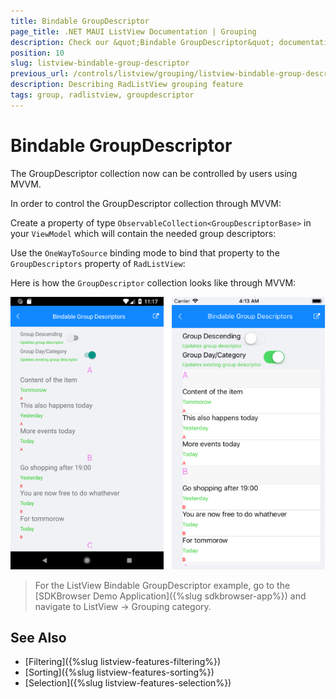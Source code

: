 ```yaml
---
title: Bindable GroupDescriptor
page_title: .NET MAUI ListView Documentation | Grouping
description: Check our &quot;Bindable GroupDescriptor&quot; documentation article for Telerik ListView for .NET MAUI.
position: 10
slug: listview-bindable-group-descriptor
previous_url: /controls/listview/grouping/listview-bindable-group-descriptor
description: Describing RadListView grouping feature
tags: group, radlistview, groupdescriptor
---
```


# Bindable GroupDescriptor

The GroupDescriptor collection now can be controlled by users using MVVM.

In order to control the GroupDescriptor collection through MVVM:

Create a property of type `ObservableCollection<GroupDescriptorBase>` in your `ViewModel` which will contain the needed group descriptors:

<snippet id='listview-features-bindable-groupdescriptor-viewmodel'/>

Use the `OneWayToSource` binding mode to bind that property to the `GroupDescriptors` property of `RadListView`:

<snippet id='listview-features-bindable-groupdescriptor-xaml' />
 
Here is how the `GroupDescriptor` collection looks like through MVVM:

![GroupDescriptorsMVVM](../images/listview-features-bindable-group.png)

> For the ListView Bindable GroupDescriptor example, go to the [SDKBrowser Demo Application]({%slug sdkbrowser-app%}) and navigate to ListView  -> Grouping category.

## See Also

- [Filtering]({%slug listview-features-filtering%})
- [Sorting]({%slug listview-features-sorting%})
- [Selection]({%slug listview-features-selection%})
